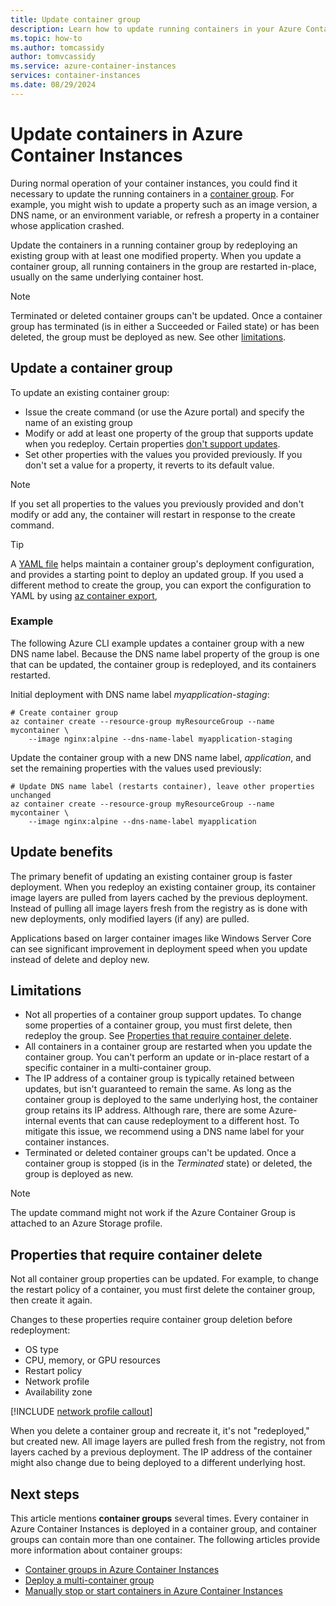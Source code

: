 ```yaml
---
title: Update container group
description: Learn how to update running containers in your Azure Container Instances container groups.
ms.topic: how-to
ms.author: tomcassidy
author: tomvcassidy
ms.service: azure-container-instances
services: container-instances
ms.date: 08/29/2024
---
```


# Update containers in Azure Container Instances

During normal operation of your container instances, you could find it necessary to update the running containers in a [container group](./container-instances-container-groups.md). For example, you might wish to update a property such as an image version, a DNS name, or an environment variable, or refresh a property in a container whose application crashed.

Update the containers in a running container group by redeploying an existing group with at least one modified property. When you update a container group, all running containers in the group are restarted in-place, usually on the same underlying container host.

> [!NOTE]
> Terminated or deleted container groups can't be updated. Once a container group has terminated (is in either a Succeeded or Failed state) or has been deleted, the group must be deployed as new. See other [limitations](#limitations).

## Update a container group

To update an existing container group:

* Issue the create command (or use the Azure portal) and specify the name of an existing group 
* Modify or add at least one property of the group that supports update when you redeploy. Certain properties [don't support updates](#properties-that-require-container-delete).
* Set other properties with the values you provided previously. If you don't set a value for a property, it reverts to its default value.

> [!NOTE]
> If you set all properties to the values you previously provided and don't modify or add any, the container will restart in response to the create command.

> [!TIP]
> A [YAML file](./container-instances-container-groups.md#deployment) helps maintain a container group's deployment configuration, and provides a starting point to deploy an updated group. If you used a different method to create the group, you can export the configuration to YAML by using [az container export][az-container-export], 

### Example

The following Azure CLI example updates a container group with a new DNS name label. Because the DNS name label property of the group is one that can be updated, the container group is redeployed, and its containers restarted.

Initial deployment with DNS name label *myapplication-staging*:

```azurecli-interactive
# Create container group
az container create --resource-group myResourceGroup --name mycontainer \
    --image nginx:alpine --dns-name-label myapplication-staging
```

Update the container group with a new DNS name label, *application*, and set the remaining properties with the values used previously:

```azurecli-interactive
# Update DNS name label (restarts container), leave other properties unchanged
az container create --resource-group myResourceGroup --name mycontainer \
    --image nginx:alpine --dns-name-label myapplication
```

## Update benefits

The primary benefit of updating an existing container group is faster deployment. When you redeploy an existing container group, its container image layers are pulled from layers cached by the previous deployment. Instead of pulling all image layers fresh from the registry as is done with new deployments, only modified layers (if any) are pulled.

Applications based on larger container images like Windows Server Core can see significant improvement in deployment speed when you update instead of delete and deploy new.

## Limitations

* Not all properties of a container group support updates. To change some properties of a container group, you must first delete, then redeploy the group. See [Properties that require container delete](#properties-that-require-container-delete).
* All containers in a container group are restarted when you update the container group. You can't perform an update or in-place restart of a specific container in a multi-container group.
* The IP address of a container group is typically retained between updates, but isn't guaranteed to remain the same. As long as the container group is deployed to the same underlying host, the container group retains its IP address. Although rare, there are some Azure-internal events that can cause redeployment to a different host. To mitigate this issue, we recommend using a DNS name label for your container instances.
* Terminated or deleted container groups can't be updated. Once a container group is stopped (is in the *Terminated* state) or deleted, the group is deployed as new.

> [!NOTE]
> The update command might not work if the Azure Container Group is attached to an Azure Storage profile.

## Properties that require container delete

Not all container group properties can be updated. For example, to change the restart policy of a container, you must first delete the container group, then create it again.

Changes to these properties require container group deletion before redeployment:

* OS type
* CPU, memory, or GPU resources
* Restart policy
* Network profile
* Availability zone

[!INCLUDE [network profile callout](./includes/network-profile-callout.md)]

When you delete a container group and recreate it, it's not "redeployed," but created new. All image layers are pulled fresh from the registry, not from layers cached by a previous deployment. The IP address of the container might also change due to being deployed to a different underlying host.

## Next steps

This article mentions **container groups** several times. Every container in Azure Container Instances is deployed in a container group, and container groups can contain more than one container. The following articles provide more information about container groups:
* [Container groups in Azure Container Instances](./container-instances-container-groups.md)
* [Deploy a multi-container group](container-instances-multi-container-group.md)
* [Manually stop or start containers in Azure Container Instances](container-instances-stop-start.md)

<!-- LINKS - External -->

<!-- LINKS - Internal -->
[az-container-create]: /cli/azure/container#az_container_create
[azure-cli-install]: /cli/azure/install-azure-cli
[az-container-export]: /cli/azure/container#az_container_export

